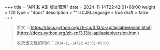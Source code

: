 +++
title = "API 和 ABI 版本管理"
date = 2024-11-14T22:42:01+08:00
weight = 120
type = "docs"
description = ""
isCJKLanguage = true
draft = false
+++

> 原文：[https://docs.python.org/zh-cn/3.13/c-api/apiabiversion.html](https://docs.python.org/zh-cn/3.13/c-api/apiabiversion.html)
>
> 收录该文档的时间：`2024-11-14T22:42:01+08:00`
